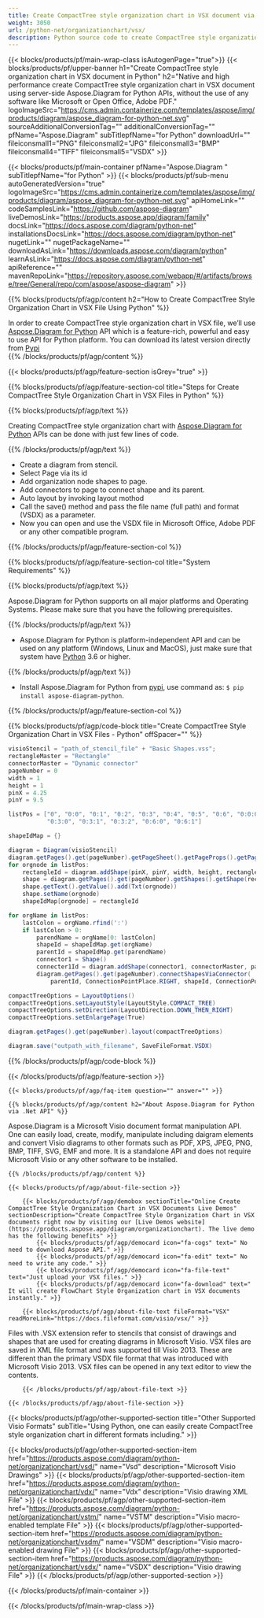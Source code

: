 ```yaml
---
title: Create CompactTree style organization chart in VSX document via Python 
weight: 3050
url: /python-net/organizationchart/vsx/ 
description: Python source code to create CompactTree style organization chart in vsx file within any Python based application.
---
```


{{< blocks/products/pf/main-wrap-class isAutogenPage="true">}}
{{< blocks/products/pf/upper-banner h1="Create CompactTree style organization chart in VSX document in Python" h2="Native and high performance create CompactTree style organization chart in VSX document using server-side Aspose.Diagram for Python APIs, without the use of any software like Microsoft or Open Office, Adobe PDF." logoImageSrc="https://cms.admin.containerize.com/templates/aspose/img/products/diagram/aspose_diagram-for-python-net.svg" sourceAdditionalConversionTag="" additionalConversionTag="" pfName="Aspose.Diagram" subTitlepfName="for Python" downloadUrl="" fileiconsmall1="PNG" fileiconsmall2="JPG" fileiconsmall3="BMP" fileiconsmall4="TIFF" fileiconsmall5="VSDX" >}}

{{< blocks/products/pf/main-container pfName="Aspose.Diagram " subTitlepfName="for Python" >}}
{{< blocks/products/pf/sub-menu autoGeneratedVersion="true" logoImageSrc="https://cms.admin.containerize.com/templates/aspose/img/products/diagram/aspose_diagram-for-python-net.svg" apiHomeLink="" codeSamplesLink="https://github.com/aspose-diagram" liveDemosLink="https://products.aspose.app/diagram/family" docsLink="https://docs.aspose.com/diagram/python-net" installationsDocsLink="https://docs.aspose.com/diagram/python-net" nugetLink="" nugetPackageName="" downloadAsLink="https://downloads.aspose.com/diagram/python" learnAsLink="https://docs.aspose.com/diagram/python-net" apiReference="" mavenRepoLink="https://repository.aspose.com/webapp/#/artifacts/browse/tree/General/repo/com/aspose/aspose-diagram" >}}

{{% blocks/products/pf/agp/content h2="How to Create CompactTree Style Organization Chart in VSX File Using Python" %}}

 In order to create CompactTree style organization chart in VSX file, we’ll use
 [Aspose.Diagram for Python](https://products.aspose.com/diagram/python-net/) 
 API which is a feature-rich, powerful and easy to use API for Python platform. You can download its latest version directly from
[Pypi](https://pypi.org/project/aspose-diagram/)  
{{% /blocks/products/pf/agp/content %}}

{{< blocks/products/pf/agp/feature-section isGrey="true" >}}

{{% blocks/products/pf/agp/feature-section-col title="Steps for Create CompactTree Style Organization Chart in VSX Files in Python" %}}

{{% blocks/products/pf/agp/text %}}

 Creating CompactTree style organization chart with
[Aspose.Diagram for Python](https://products.aspose.com/diagram/python-net) 
 APIs can be done with just few lines of code.

{{% /blocks/products/pf/agp/text %}}

+  Create a diagram from stencil.
+  Select Page via its id
+  Add organization node shapes to page.
+  Add connectors to page to connect shape and its parent.
+  Auto layout by invoking layout mothod
+  Call the save() method and pass the file name (full path) and format (VSDX) as a parameter.
+  Now you can open and use the VSDX file in Microsoft Office, Adobe PDF or any other compatible program.

{{% /blocks/products/pf/agp/feature-section-col %}}

{{% blocks/products/pf/agp/feature-section-col title="System Requirements" %}}

{{% blocks/products/pf/agp/text %}}

 Aspose.Diagram for Python supports on all major platforms and Operating Systems. Please make sure that you have the following prerequisites.

{{% /blocks/products/pf/agp/text %}}

- Aspose.Diagram for Python is platform-independent API and can be used on any platform (Windows, Linux and MacOS), just make sure that system have [Python](https://www.python.org/downloads/) 3.6 or higher. 

{{% /blocks/products/pf/agp/text %}}

- Install Aspose.Diagram for Python from <a href="https://pypi.org/project/aspose-diagram-python/">pypi</a>, use command as: <code>$ pip install aspose-diagram-python</code>.

{{% /blocks/products/pf/agp/feature-section-col %}}

{{% blocks/products/pf/agp/code-block title="Create CompactTree Style Organization Chart in VSX Files - Python" offSpacer="" %}}

```cs
visioStencil = "path_of_stencil_file" + "Basic Shapes.vss";
rectangleMaster = "Rectangle"
connectorMaster = "Dynamic connector"
pageNumber = 0
width = 1
height = 1
pinX = 4.25
pinY = 9.5

listPos = ["0", "0:0", "0:1", "0:2", "0:3", "0:4", "0:5", "0:6", "0:0:0", "0:0:1",
           "0:3:0", "0:3:1", "0:3:2", "0:6:0", "0:6:1"]

shapeIdMap = {}

diagram = Diagram(visioStencil)
diagram.getPages().get(pageNumber).getPageSheet().getPageProps().getPageWidth().setValue(11)
for orgnode in listPos:
    rectangleId = diagram.addShape(pinX, pinY, width, height, rectangleMaster, pageNumber)
    shape = diagram.getPages().get(pageNumber).getShapes().getShape(rectangleId)
    shape.getText().getValue().add(Txt(orgnode))
    shape.setName(orgnode)
    shapeIdMap[orgnode] = rectangleId

for orgName in listPos:
    lastColon = orgName.rfind(':')
    if lastColon > 0:
        parendName = orgName[0: lastColon]
        shapeId = shapeIdMap.get(orgName)
        parentId = shapeIdMap.get(parendName)
        connector1 = Shape()
        connecter1Id = diagram.addShape(connector1, connectorMaster, pageNumber)
        diagram.getPages().get(pageNumber).connectShapesViaConnector(
            parentId, ConnectionPointPlace.RIGHT, shapeId, ConnectionPointPlace.LEFT, connecter1Id)

compactTreeOptions = LayoutOptions()
compactTreeOptions.setLayoutStyle(LayoutStyle.COMPACT_TREE)
compactTreeOptions.setDirection(LayoutDirection.DOWN_THEN_RIGHT)
compactTreeOptions.setEnlargePage(True)

diagram.getPages().get(pageNumber).layout(compactTreeOptions)

diagram.save("outpath_with_filename", SaveFileFormat.VSDX)

```


{{% /blocks/products/pf/agp/code-block %}}

{{< /blocks/products/pf/agp/feature-section >}}

    {{< blocks/products/pf/agp/faq-item question="" answer="" >}}


<!-- aboutfile Starts -->

    {{% blocks/products/pf/agp/content h2="About Aspose.Diagram for Python via .Net API" %}}

 Aspose.Diagram is a Microsoft Visio document format manipulation API. One can easily load, create, modify, manipulate including daigram elements and convert Visio diagrams to other formats such as PDF, XPS, JPEG, PNG, BMP, TIFF, SVG, EMF and more. It is a standalone API and does not require Microsoft Visio or any other software to be installed.  



    {{% /blocks/products/pf/agp/content %}}
    
    {{< blocks/products/pf/agp/about-file-section >}}
    
        {{< blocks/products/pf/agp/demobox sectionTitle="Online Create CompactTree Style Organization Chart in VSX Documents Live Demos" sectionDescription="Create CompactTree Style Organization Chart in VSX documents right now by visiting our [Live Demos website](https://products.aspose.app/diagram/organizationchart). The live demo has the following benefits" >}}
            {{< blocks/products/pf/agp/democard icon="fa-cogs" text=" No need to download Aspose API." >}}
            {{< blocks/products/pf/agp/democard icon="fa-edit" text=" No need to write any code." >}}
            {{< blocks/products/pf/agp/democard icon="fa-file-text" text="Just upload your VSX files." >}}
            {{< blocks/products/pf/agp/democard icon="fa-download" text=" It will create FlowChart Style Organization chart in VSX documents instantly." >}}
    
        {{< blocks/products/pf/agp/about-file-text fileFormat="VSX" readMoreLink="https://docs.fileformat.com/visio/vsx/" >}}
Files with .VSX extension refer to stencils that consist of drawings and shapes that are used for creating diagrams in Microsoft Visio. VSX files are saved in XML file format and was supported till Visio 2013. These are different than the primary VSDX file format that was introduced with Microsoft Visio 2013. VSX files can be opened in any text editor to view the contents. 

        {{< /blocks/products/pf/agp/about-file-text >}}
    
    {{< /blocks/products/pf/agp/about-file-section >}}

<!-- aboutfile Ends -->

{{< blocks/products/pf/agp/other-supported-section title="Other Supported Visio Formats" subTitle="Using Python, one can easily create CompactTree style organization chart in different formats including." >}}

{{< blocks/products/pf/agp/other-supported-section-item href="https://products.aspose.com/diagram/python-net/organizationchart/vsd/" name="Vsd" description="Microsoft Visio Drawings" >}}
{{< blocks/products/pf/agp/other-supported-section-item href="https://products.aspose.com/diagram/python-net/organizationchart/vdx/" name="Vdx" description="Visio drawing XML File" >}}
{{< blocks/products/pf/agp/other-supported-section-item href="https://products.aspose.com/diagram/python-net/organizationchart/vstm/" name="VSTM" description="Visio macro-enabled template File" >}}
{{< blocks/products/pf/agp/other-supported-section-item href="https://products.aspose.com/diagram/python-net/organizationchart/vsdm/" name="VSDM" description="Visio macro-enabled drawing File" >}}
{{< blocks/products/pf/agp/other-supported-section-item href="https://products.aspose.com/diagram/python-net/organizationchart/vsdx/" name="VSDX" description="Visio drawing File" >}}
{{< /blocks/products/pf/agp/other-supported-section >}}

{{< /blocks/products/pf/main-container >}}
    
{{< /blocks/products/pf/main-wrap-class >}}